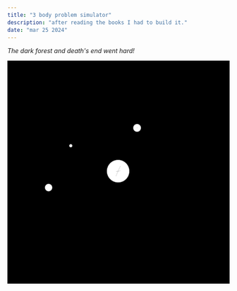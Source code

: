 ```yaml
---
title: "3 body problem simulator"
description: "after reading the books I had to build it."
date: "mar 25 2024"
---
```


_The dark forest and death's end went hard!_

![3body](./3body.gif)
